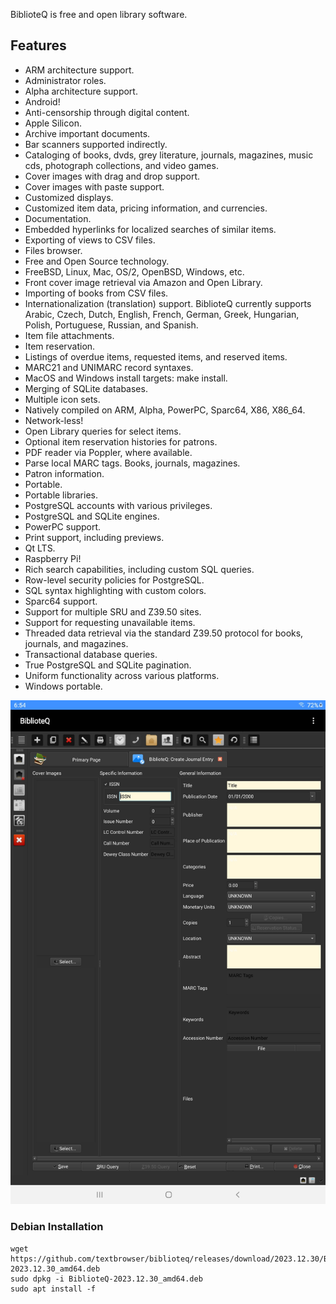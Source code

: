 BiblioteQ is free and open library software.

## Features

- ARM architecture support.
- Administrator roles.
- Alpha architecture support.
- Android!
- Anti-censorship through digital content.
- Apple Silicon.
- Archive important documents.
- Bar scanners supported indirectly.
- Cataloging of books, dvds, grey literature, journals, magazines,
  music cds, photograph collections, and video games.
- Cover images with drag and drop support.
- Cover images with paste support.
- Customized displays.
- Customized item data, pricing information, and currencies.
- Documentation.
- Embedded hyperlinks for localized searches of similar items.
- Exporting of views to CSV files.
- Files browser.
- Free and Open Source technology.
- FreeBSD, Linux, Mac, OS/2, OpenBSD, Windows, etc.
- Front cover image retrieval via Amazon and Open Library.
- Importing of books from CSV files.
- Internationalization (translation) support. BiblioteQ currently supports
  Arabic, Czech, Dutch, English, French, German, Greek, Hungarian, Polish,
  Portuguese, Russian, and Spanish.
- Item file attachments.
- Item reservation.
- Listings of overdue items, requested items, and reserved items.
- MARC21 and UNIMARC record syntaxes.
- MacOS and Windows install targets: make install.
- Merging of SQLite databases.
- Multiple icon sets.
- Natively compiled on ARM, Alpha, PowerPC, Sparc64, X86, X86_64.
- Network-less!
- Open Library queries for select items.
- Optional item reservation histories for patrons.
- PDF reader via Poppler, where available.
- Parse local MARC tags. Books, journals, magazines.
- Patron information.
- Portable.
- Portable libraries.
- PostgreSQL accounts with various privileges.
- PostgreSQL and SQLite engines.
- PowerPC support.
- Print support, including previews.
- Qt LTS.
- Raspberry Pi!
- Rich search capabilities, including custom SQL queries.
- Row-level security policies for PostgreSQL.
- SQL syntax highlighting with custom colors.
- Sparc64 support.
- Support for multiple SRU and Z39.50 sites.
- Support for requesting unavailable items.
- Threaded data retrieval via the standard Z39.50 protocol for books,
  journals, and magazines.
- Transactional database queries.
- True PostgreSQL and SQLite pagination.
- Uniform functionality across various platforms.
- Windows portable.

![screenshot](https://github.com/textbrowser/biblioteq/blob/gh-pages/images/biblioteq-android.png)

### Debian Installation

```
wget https://github.com/textbrowser/biblioteq/releases/download/2023.12.30/BiblioteQ-2023.12.30_amd64.deb
sudo dpkg -i BiblioteQ-2023.12.30_amd64.deb
sudo apt install -f
```
